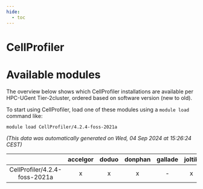 ```yaml
---
hide:
  - toc
---
```


CellProfiler
============

# Available modules


The overview below shows which CellProfiler installations are available per HPC-UGent Tier-2cluster, ordered based on software version (new to old).

To start using CellProfiler, load one of these modules using a `module load` command like:

```shell
module load CellProfiler/4.2.4-foss-2021a
```

*(This data was automatically generated on Wed, 04 Sep 2024 at 15:26:24 CEST)*  

| |accelgor|doduo|donphan|gallade|joltik|shinx|skitty|
| :---: | :---: | :---: | :---: | :---: | :---: | :---: | :---: |
|CellProfiler/4.2.4-foss-2021a|x|x|x|-|x|-|x|
